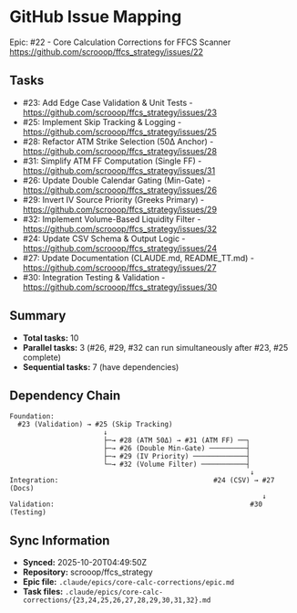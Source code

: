 # GitHub Issue Mapping

Epic: #22 - Core Calculation Corrections for FFCS Scanner
https://github.com/scrooop/ffcs_strategy/issues/22

## Tasks

- #23: Add Edge Case Validation & Unit Tests - https://github.com/scrooop/ffcs_strategy/issues/23
- #25: Implement Skip Tracking & Logging - https://github.com/scrooop/ffcs_strategy/issues/25
- #28: Refactor ATM Strike Selection (50Δ Anchor) - https://github.com/scrooop/ffcs_strategy/issues/28
- #31: Simplify ATM FF Computation (Single FF) - https://github.com/scrooop/ffcs_strategy/issues/31
- #26: Update Double Calendar Gating (Min-Gate) - https://github.com/scrooop/ffcs_strategy/issues/26
- #29: Invert IV Source Priority (Greeks Primary) - https://github.com/scrooop/ffcs_strategy/issues/29
- #32: Implement Volume-Based Liquidity Filter - https://github.com/scrooop/ffcs_strategy/issues/32
- #24: Update CSV Schema & Output Logic - https://github.com/scrooop/ffcs_strategy/issues/24
- #27: Update Documentation (CLAUDE.md, README_TT.md) - https://github.com/scrooop/ffcs_strategy/issues/27
- #30: Integration Testing & Validation - https://github.com/scrooop/ffcs_strategy/issues/30

## Summary

- **Total tasks:** 10
- **Parallel tasks:** 3 (#26, #29, #32 can run simultaneously after #23, #25 complete)
- **Sequential tasks:** 7 (have dependencies)

## Dependency Chain

```
Foundation:
  #23 (Validation) → #25 (Skip Tracking)
                       ↓
                       ├─→ #28 (ATM 50Δ) → #31 (ATM FF) ──┐
                       ├─→ #26 (Double Min-Gate) ─────────┤
                       ├─→ #29 (IV Priority) ─────────────┤
                       └─→ #32 (Volume Filter) ───────────┤
                                                           ↓
Integration:                                      #24 (CSV) → #27 (Docs)
                                                              ↓
Validation:                                                #30 (Testing)
```

## Sync Information

- **Synced:** 2025-10-20T04:49:50Z
- **Repository:** scrooop/ffcs_strategy
- **Epic file:** `.claude/epics/core-calc-corrections/epic.md`
- **Task files:** `.claude/epics/core-calc-corrections/{23,24,25,26,27,28,29,30,31,32}.md`
